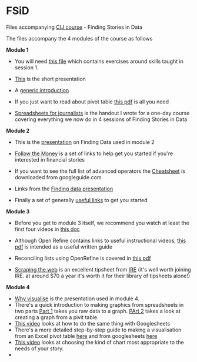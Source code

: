 

# FSiD

Files accompanying [CIJ course](https://tcij.org/scheduled-training) - Finding Stories in Data

The files accompany the 4 modules of the course as follows

**Module 1**

-   You will need [this file](https://github.com/Stonepeople/FSiD/blob/main/donations2019_2020_Exercise.xlsx) which
    contains exercises around skills taught in session 1.

-   [This](https://github.com/Stonepeople/FSiD/blob/main/Interviewing_data.pdf) is the short presentation

-   A [generic introduction](https://github.com/Stonepeople/FSiD/blob/main/IntrotoDataHandout.pdf)

-   If you just want to read about pivot table [this
    pdf](https://github.com/Stonepeople/FSiD/blob/main/PIVOT%20TABLES.pdf) is all you need

-   [Spreadsheets for
    journalists](https://github.com/Stonepeople/FSiD/blob/main/SPREADSHEETS%20FOR%20JOURNALISTS%20HANDOUT.pdf) is the
    handout I wrote for a one-day course covering everything we now do
    in 4 sessions of Finding Stories in Data

**Module 2**

-   This is the [presentation](https://github.com/Stonepeople/FSiD/blob/main/FindingData.pdf) on Finding Data used in module 2

-   [Follow the Money](https://github.com/Stonepeople/FSiD/blob/main/FollowTheMoney.pdf) is a set of links to help get you started if you're interested in financial stories

-   If you want to see the full list of advanced operators the [Cheatsheet](https://github.com/Stonepeople/FSiD/blob/main/GoogleguideCheatSheet.pdf) is downloaded from googleguide.com

-   Links from the [Finding data presentation](https://github.com/Stonepeople/FSiD/blob/main/Links%20from%20FindingData.pdf)


- Finally a set of generally [useful links](https://github.com/Stonepeople/FSiD/blob/main/USEFUL%20LINKS%20TO%20DATA.pdf) to get you started

**Module 3**

-   Before you get to module 3 itself, we recommend you watch at least the first four videos in [this doc](https://github.com/Stonepeople/FSiD/blob/main/Module3_videos_guide_v2.pdf)

-   Although Open Refine contains links to useful instructional videos, [this pdf](https://github.com/Stonepeople/FSiD/blob/main/OPEN%20REFINE%20STARTER%20NOTES_JS.pdf) is intended as a useful written guide

-   Reconciling lists using OpenRefine is covered in [this pdf](https://github.com/Stonepeople/FSiD/blob/main/Reconciling%20in%20OpenRefine.pdf)

-   [Scraping the web](https://github.com/Stonepeople/FSiD/blob/main/scraping%20the%20web.pdf) is an excellent tipsheet from [IRE](https://www.ire.org/) (it's well worth joining IRE. at around $70 a year it's worth it for their library of tipsheets alone!)

**Module 4**

-   [Why visualise](https://github.com/Stonepeople/FSiD/blob/main/Why%20visualise%20CIJ.pdf) is the presentation used in module 4. 
-   There's a quick introduction to making graphics from spreadsheets in two parts [Part 1](https://youtu.be/CPG3tj2vZYg) takes you raw data to a graph. [PArt 2](https://youtu.be/n3cFrf4pQsc) takes a look at creating a graph from a pivit table. 
-   [This video](https://youtu.be/Qv-g9XhpOf0) looks at how to do the same thing with Googlesheets
-   There's a more detailed step-by-step guide to making a visualisation from an Excel pivot table [here](https://youtu.be/Pakq8_hauwI) and from googlesheets [here](https://youtu.be/q4TxXLBpxa8)
-   [This video](https://youtu.be/Fw0YXqenFoo) looks at choosing the kind of chart most appropriate to the needs of your story. 
-   
